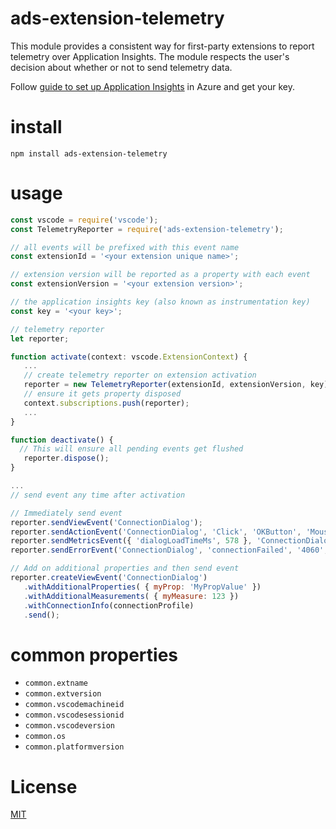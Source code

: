 # ads-extension-telemetry
This module provides a consistent way for first-party extensions to report telemetry
over Application Insights. The module respects the user's decision about whether or
not to send telemetry data.

Follow [guide to set up Application Insights](https://docs.microsoft.com/en-us/azure/application-insights/app-insights-nodejs-quick-start) in Azure and get your key.

# install
`npm install ads-extension-telemetry`

# usage
 ```javascript
 const vscode = require('vscode');
 const TelemetryReporter = require('ads-extension-telemetry');

 // all events will be prefixed with this event name
 const extensionId = '<your extension unique name>';

 // extension version will be reported as a property with each event
 const extensionVersion = '<your extension version>';

 // the application insights key (also known as instrumentation key)
 const key = '<your key>';

// telemetry reporter
 let reporter;

 function activate(context: vscode.ExtensionContext) {
    ...
    // create telemetry reporter on extension activation
    reporter = new TelemetryReporter(extensionId, extensionVersion, key);
    // ensure it gets property disposed
    context.subscriptions.push(reporter);
    ...
 }

 function deactivate() {
   // This will ensure all pending events get flushed
    reporter.dispose();
 }

 ...
 // send event any time after activation

 // Immediately send event
 reporter.sendViewEvent('ConnectionDialog');
 reporter.sendActionEvent('ConnectionDialog', 'Click', 'OKButton', 'Mouse', 123);
 reporter.sendMetricsEvent({ 'dialogLoadTimeMs', 578 }, 'ConnectionDialog');
 reporter.sendErrorEvent('ConnectionDialog', 'connectionFailed', '4060', 'SqlException');

// Add on additional properties and then send event
reporter.createViewEvent('ConnectionDialog')
	.withAdditionalProperties( { myProp: 'MyPropValue' })
	.withAdditionalMeasurements( { myMeasure: 123 })
	.withConnectionInfo(connectionProfile)
	.send();
  ```

# common properties
- `common.extname`
- `common.extversion`
- `common.vscodemachineid`
- `common.vscodesessionid`
- `common.vscodeversion`
- `common.os`
- `common.platformversion`

# License
[MIT](LICENSE)
